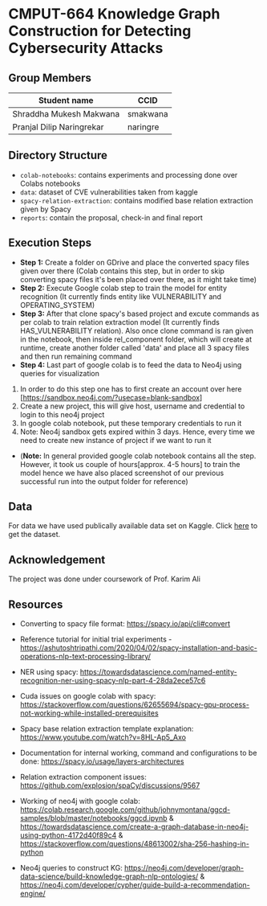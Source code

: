 # CMPUT-664 Knowledge Graph Construction for Detecting Cybersecurity Attacks

## Group Members
|Student name| CCID |
|------------|------|
| Shraddha Mukesh Makwana     | smakwana |
| Pranjal Dilip Naringrekar   | naringre |


## Directory Structure
- `colab-notebooks`: contains experiments and processing done over Colabs notebooks
- `data`: dataset of CVE vulnerabilities taken from kaggle
- `spacy-relation-extraction`: contains modified base relation extraction given by Spacy
- `reports`: contain the proposal, check-in and final report

## Execution Steps
- **Step 1:** Create a folder on GDrive and place the converted spacy files given over there (Colab contains this step, but in order to skip converting spacy files it's been placed over there, as it might take time)
- **Step 2:** Execute Google colab step to train the model for entity recognition (It currently finds entity like VULNERABILITY and OPERATING_SYSTEM)
- **Step 3:** After that clone spacy's based project and excute commands as per colab to train relation extraction model (It currently finds HAS_VULNERABILITY relation). Also once clone command is ran given in the notebook, then inside rel_component folder, which will create at runtime, create another folder called 'data' and place all 3 spacy files and then run remaining command
- **Step 4:** Last part of google colab is to feed the data to Neo4j using queries for visualization
1. In order to do this step one has to first create an account over here [https://sandbox.neo4j.com/?usecase=blank-sandbox]
2. Create a new project, this will give host, username and credential to login to this neo4j project
3. In google colab notebook, put these temporary credentials to run it
4. Note: Neo4j sandbox gets expired within 3 days. Hence, every time we need to create new instance of project if we want to run it

- (**Note:** In general provided google colab notebook contains all the step. However, it took us couple of hours[approx. 4-5 hours] to train the model hence we have also placed screenshot of our previous successful run into the output folder for reference)
 

## Data
For data we have used publically available data set on Kaggle. Click [here](https://www.kaggle.com/datasets/andrewkronser/cve-common-vulnerabilities-and-exposures) to get the dataset.

## Acknowledgement 
The project was done under coursework of Prof. Karim Ali

## Resources 
- Converting to spacy file format: https://spacy.io/api/cli#convert

- Reference tutorial for initial trial experiments - https://ashutoshtripathi.com/2020/04/02/spacy-installation-and-basic-operations-nlp-text-processing-library/

- NER using spacy: https://towardsdatascience.com/named-entity-recognition-ner-using-spacy-nlp-part-4-28da2ece57c6

- Cuda issues on google colab with spacy: https://stackoverflow.com/questions/62655694/spacy-gpu-process-not-working-while-installed-prerequisites

- Spacy base relation extraction template explanation: https://www.youtube.com/watch?v=8HL-Ap5_Axo

- Documentation for internal working, command and configurations to be done: https://spacy.io/usage/layers-architectures

- Relation extraction component issues: https://github.com/explosion/spaCy/discussions/9567

- Working of neo4j with google colab: https://colab.research.google.com/github/johnymontana/ggcd-samples/blob/master/notebooks/ggcd.ipynb & https://towardsdatascience.com/create-a-graph-database-in-neo4j-using-python-4172d40f89c4 & https://stackoverflow.com/questions/48613002/sha-256-hashing-in-python

- Neo4j queries to construct KG: https://neo4j.com/developer/graph-data-science/build-knowledge-graph-nlp-ontologies/ & https://neo4j.com/developer/cypher/guide-build-a-recommendation-engine/
